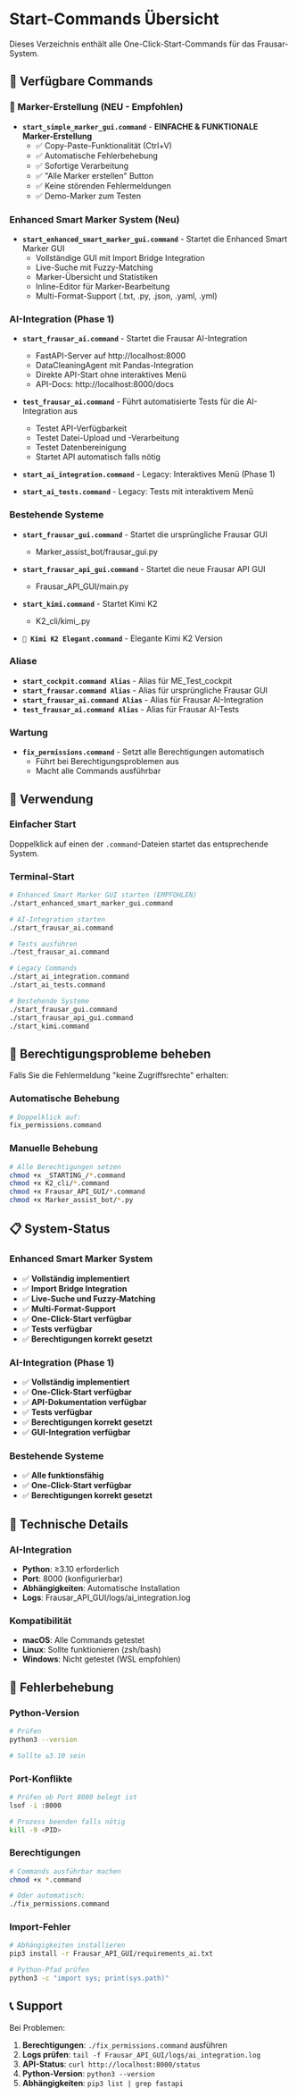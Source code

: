 # Start-Commands Übersicht

Dieses Verzeichnis enthält alle One-Click-Start-Commands für das Frausar-System.

## 🚀 Verfügbare Commands

### 🎯 Marker-Erstellung (NEU - Empfohlen)
- **`start_simple_marker_gui.command`** - **EINFACHE & FUNKTIONALE Marker-Erstellung**
  - ✅ Copy-Paste-Funktionalität (Ctrl+V)
  - ✅ Automatische Fehlerbehebung
  - ✅ Sofortige Verarbeitung
  - ✅ "Alle Marker erstellen" Button
  - ✅ Keine störenden Fehlermeldungen
  - ✅ Demo-Marker zum Testen

### Enhanced Smart Marker System (Neu)
- **`start_enhanced_smart_marker_gui.command`** - Startet die Enhanced Smart Marker GUI
  - Vollständige GUI mit Import Bridge Integration
  - Live-Suche mit Fuzzy-Matching
  - Marker-Übersicht und Statistiken
  - Inline-Editor für Marker-Bearbeitung
  - Multi-Format-Support (.txt, .py, .json, .yaml, .yml)

### AI-Integration (Phase 1)
- **`start_frausar_ai.command`** - Startet die Frausar AI-Integration
  - FastAPI-Server auf http://localhost:8000
  - DataCleaningAgent mit Pandas-Integration
  - Direkte API-Start ohne interaktives Menü
  - API-Docs: http://localhost:8000/docs

- **`test_frausar_ai.command`** - Führt automatisierte Tests für die AI-Integration aus
  - Testet API-Verfügbarkeit
  - Testet Datei-Upload und -Verarbeitung
  - Testet Datenbereinigung
  - Startet API automatisch falls nötig

- **`start_ai_integration.command`** - Legacy: Interaktives Menü (Phase 1)
- **`start_ai_tests.command`** - Legacy: Tests mit interaktivem Menü

### Bestehende Systeme
- **`start_frausar_gui.command`** - Startet die ursprüngliche Frausar GUI
  - Marker_assist_bot/frausar_gui.py

- **`start_frausar_api_gui.command`** - Startet die neue Frausar API GUI
  - Frausar_API_GUI/main.py

- **`start_kimi.command`** - Startet Kimi K2
  - K2_cli/kimi_.py

- **`🌙 Kimi K2 Elegant.command`** - Elegante Kimi K2 Version

### Aliase
- **`start_cockpit.command Alias`** - Alias für ME_Test_cockpit
- **`start_frausar.command Alias`** - Alias für ursprüngliche Frausar GUI
- **`start_frausar_ai.command Alias`** - Alias für Frausar AI-Integration
- **`test_frausar_ai.command Alias`** - Alias für Frausar AI-Tests

### Wartung
- **`fix_permissions.command`** - Setzt alle Berechtigungen automatisch
  - Führt bei Berechtigungsproblemen aus
  - Macht alle Commands ausführbar

## 🎯 Verwendung

### Einfacher Start
Doppelklick auf einen der `.command`-Dateien startet das entsprechende System.

### Terminal-Start
```bash
# Enhanced Smart Marker GUI starten (EMPFOHLEN)
./start_enhanced_smart_marker_gui.command

# AI-Integration starten
./start_frausar_ai.command

# Tests ausführen
./test_frausar_ai.command

# Legacy Commands
./start_ai_integration.command
./start_ai_tests.command

# Bestehende Systeme
./start_frausar_gui.command
./start_frausar_api_gui.command
./start_kimi.command
```

## 🚨 Berechtigungsprobleme beheben

Falls Sie die Fehlermeldung "keine Zugriffsrechte" erhalten:

### Automatische Behebung
```bash
# Doppelklick auf:
fix_permissions.command
```

### Manuelle Behebung
```bash
# Alle Berechtigungen setzen
chmod +x _STARTING_/*.command
chmod +x K2_cli/*.command
chmod +x Frausar_API_GUI/*.command
chmod +x Marker_assist_bot/*.py
```

## 📋 System-Status

### Enhanced Smart Marker System
- ✅ **Vollständig implementiert**
- ✅ **Import Bridge Integration**
- ✅ **Live-Suche und Fuzzy-Matching**
- ✅ **Multi-Format-Support**
- ✅ **One-Click-Start verfügbar**
- ✅ **Tests verfügbar**
- ✅ **Berechtigungen korrekt gesetzt**

### AI-Integration (Phase 1)
- ✅ **Vollständig implementiert**
- ✅ **One-Click-Start verfügbar**
- ✅ **API-Dokumentation verfügbar**
- ✅ **Tests verfügbar**
- ✅ **Berechtigungen korrekt gesetzt**
- ✅ **GUI-Integration verfügbar**

### Bestehende Systeme
- ✅ **Alle funktionsfähig**
- ✅ **One-Click-Start verfügbar**
- ✅ **Berechtigungen korrekt gesetzt**

## 🔧 Technische Details

### AI-Integration
- **Python**: ≥3.10 erforderlich
- **Port**: 8000 (konfigurierbar)
- **Abhängigkeiten**: Automatische Installation
- **Logs**: Frausar_API_GUI/logs/ai_integration.log

### Kompatibilität
- **macOS**: Alle Commands getestet
- **Linux**: Sollte funktionieren (zsh/bash)
- **Windows**: Nicht getestet (WSL empfohlen)

## 🚨 Fehlerbehebung

### Python-Version
```bash
# Prüfen
python3 --version

# Sollte ≥3.10 sein
```

### Port-Konflikte
```bash
# Prüfen ob Port 8000 belegt ist
lsof -i :8000

# Prozess beenden falls nötig
kill -9 <PID>
```

### Berechtigungen
```bash
# Commands ausführbar machen
chmod +x *.command

# Oder automatisch:
./fix_permissions.command
```

### Import-Fehler
```bash
# Abhängigkeiten installieren
pip3 install -r Frausar_API_GUI/requirements_ai.txt

# Python-Pfad prüfen
python3 -c "import sys; print(sys.path)"
```

## 📞 Support

Bei Problemen:
1. **Berechtigungen**: `./fix_permissions.command` ausführen
2. **Logs prüfen**: `tail -f Frausar_API_GUI/logs/ai_integration.log`
3. **API-Status**: `curl http://localhost:8000/status`
4. **Python-Version**: `python3 --version`
5. **Abhängigkeiten**: `pip3 list | grep fastapi` 